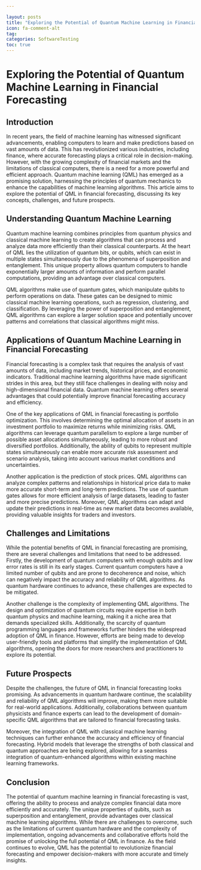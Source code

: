 ```yaml
---

layout: posts
title: "Exploring the Potential of Quantum Machine Learning in Financial Forecasting"
icon: fa-comment-alt
tag:      
categories: SoftwareTesting
toc: true
---
```




# Exploring the Potential of Quantum Machine Learning in Financial Forecasting

## Introduction

In recent years, the field of machine learning has witnessed significant advancements, enabling computers to learn and make predictions based on vast amounts of data. This has revolutionized various industries, including finance, where accurate forecasting plays a critical role in decision-making. However, with the growing complexity of financial markets and the limitations of classical computers, there is a need for a more powerful and efficient approach. Quantum machine learning (QML) has emerged as a promising solution, harnessing the principles of quantum mechanics to enhance the capabilities of machine learning algorithms. This article aims to explore the potential of QML in financial forecasting, discussing its key concepts, challenges, and future prospects.

## Understanding Quantum Machine Learning

Quantum machine learning combines principles from quantum physics and classical machine learning to create algorithms that can process and analyze data more efficiently than their classical counterparts. At the heart of QML lies the utilization of quantum bits, or qubits, which can exist in multiple states simultaneously due to the phenomena of superposition and entanglement. This unique property allows quantum computers to handle exponentially larger amounts of information and perform parallel computations, providing an advantage over classical computers.

QML algorithms make use of quantum gates, which manipulate qubits to perform operations on data. These gates can be designed to mimic classical machine learning operations, such as regression, clustering, and classification. By leveraging the power of superposition and entanglement, QML algorithms can explore a larger solution space and potentially uncover patterns and correlations that classical algorithms might miss.

## Applications of Quantum Machine Learning in Financial Forecasting

Financial forecasting is a complex task that requires the analysis of vast amounts of data, including market trends, historical prices, and economic indicators. Traditional machine learning algorithms have made significant strides in this area, but they still face challenges in dealing with noisy and high-dimensional financial data. Quantum machine learning offers several advantages that could potentially improve financial forecasting accuracy and efficiency.

One of the key applications of QML in financial forecasting is portfolio optimization. This involves determining the optimal allocation of assets in an investment portfolio to maximize returns while minimizing risks. QML algorithms can leverage quantum parallelism to explore a large number of possible asset allocations simultaneously, leading to more robust and diversified portfolios. Additionally, the ability of qubits to represent multiple states simultaneously can enable more accurate risk assessment and scenario analysis, taking into account various market conditions and uncertainties.

Another application is the prediction of stock prices. QML algorithms can analyze complex patterns and relationships in historical price data to make more accurate short-term and long-term predictions. The use of quantum gates allows for more efficient analysis of large datasets, leading to faster and more precise predictions. Moreover, QML algorithms can adapt and update their predictions in real-time as new market data becomes available, providing valuable insights for traders and investors.

## Challenges and Limitations

While the potential benefits of QML in financial forecasting are promising, there are several challenges and limitations that need to be addressed. Firstly, the development of quantum computers with enough qubits and low error rates is still in its early stages. Current quantum computers have a limited number of qubits and are prone to decoherence and noise, which can negatively impact the accuracy and reliability of QML algorithms. As quantum hardware continues to advance, these challenges are expected to be mitigated.

Another challenge is the complexity of implementing QML algorithms. The design and optimization of quantum circuits require expertise in both quantum physics and machine learning, making it a niche area that demands specialized skills. Additionally, the scarcity of quantum programming languages and frameworks further hinders the widespread adoption of QML in finance. However, efforts are being made to develop user-friendly tools and platforms that simplify the implementation of QML algorithms, opening the doors for more researchers and practitioners to explore its potential.

## Future Prospects

Despite the challenges, the future of QML in financial forecasting looks promising. As advancements in quantum hardware continue, the scalability and reliability of QML algorithms will improve, making them more suitable for real-world applications. Additionally, collaborations between quantum physicists and finance experts can lead to the development of domain-specific QML algorithms that are tailored to financial forecasting tasks.

Moreover, the integration of QML with classical machine learning techniques can further enhance the accuracy and efficiency of financial forecasting. Hybrid models that leverage the strengths of both classical and quantum approaches are being explored, allowing for a seamless integration of quantum-enhanced algorithms within existing machine learning frameworks.

## Conclusion

The potential of quantum machine learning in financial forecasting is vast, offering the ability to process and analyze complex financial data more efficiently and accurately. The unique properties of qubits, such as superposition and entanglement, provide advantages over classical machine learning algorithms. While there are challenges to overcome, such as the limitations of current quantum hardware and the complexity of implementation, ongoing advancements and collaborative efforts hold the promise of unlocking the full potential of QML in finance. As the field continues to evolve, QML has the potential to revolutionize financial forecasting and empower decision-makers with more accurate and timely insights.